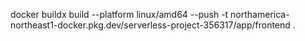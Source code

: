 docker buildx build --platform linux/amd64 --push -t northamerica-northeast1-docker.pkg.dev/serverless-project-356317/app/frontend .
